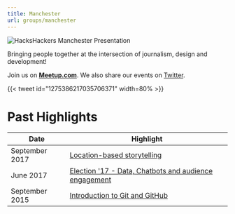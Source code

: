 ```yaml
---
title: Manchester
url: groups/manchester
---
```


![HacksHackers Manchester Presentation](https://pbs.twimg.com/media/DKKnvwHWkAASDL7?format=jpg&name=4096x4096)

Bringing people together at the intersection of journalism, design and development!

Join us on **[Meetup.com](https://www.meetup.com/HacksHackersMCR/)**. We also share our events on [Twitter](https://twitter.com/HacksHackersMCR).

{{< tweet id="1275386217035706371" width=80% >}}

# Past Highlights

| **Date**  | **Highlight** |  
|-----------|---------------|  
| September 2017 | [Location-based storytelling](https://www.meetup.com/HacksHackersMCR/events/243179627/) |
| June 2017 | [Election '17 - Data, Chatbots and audience engagement](https://www.meetup.com/HacksHackersMCR/events/240551855/) |   
| September 2015 | [Introduction to Git and GitHub](https://www.meetup.com/HacksHackersMCR/events/225324695/) |
